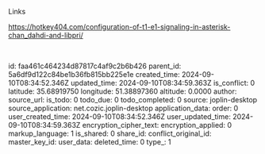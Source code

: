 Links

https://hotkey404.com/configuration-of-t1-e1-signaling-in-asterisk-chan_dahdi-and-libpri/

&nbsp;

id: faa461c464234d87817c4af9c2b6b426
parent_id: 5a6df9d122c84be1b36fb815bb225e1e
created_time: 2024-09-10T08:34:52.346Z
updated_time: 2024-09-10T08:34:59.363Z
is_conflict: 0
latitude: 35.68919750
longitude: 51.38897360
altitude: 0.0000
author: 
source_url: 
is_todo: 0
todo_due: 0
todo_completed: 0
source: joplin-desktop
source_application: net.cozic.joplin-desktop
application_data: 
order: 0
user_created_time: 2024-09-10T08:34:52.346Z
user_updated_time: 2024-09-10T08:34:59.363Z
encryption_cipher_text: 
encryption_applied: 0
markup_language: 1
is_shared: 0
share_id: 
conflict_original_id: 
master_key_id: 
user_data: 
deleted_time: 0
type_: 1
